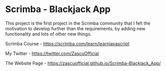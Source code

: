 # Scrimba - Blackjack App

This project is the first project in the Scrimba community that I felt the motivation to develop further than the requirements, by adding new functionality and lots of other new things.

Scrimba Course - https://scrimba.com/learn/learnjavascript

My Twitter - https://twitter.com/ZascuOfficial

The Website Page - https://zascuofficial.github.io/Scrimba-Blackjack_App/

